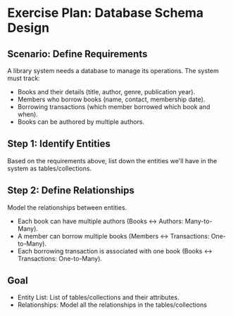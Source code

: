 # Exercise Plan: Database Schema Design
## Scenario: Define Requirements
A library system needs a database to manage its operations. The system must track:

- Books and their details (title, author, genre, publication year).
- Members who borrow books (name, contact, membership date).
- Borrowing transactions (which member borrowed which book and when).
- Books can be authored by multiple authors.

## Step 1: Identify Entities
Based on the requirements above, list down the entities we'll have in the system as tables/collections.

## Step 2: Define Relationships
Model the relationships between entities.

- Each book can have multiple authors (Books ↔ Authors: Many-to-Many).
- A member can borrow multiple books (Members ↔ Transactions: One-to-Many).
- Each borrowing transaction is associated with one book (Books ↔ Transactions: One-to-Many).

## Goal
- Entity List: List of tables/collections and their attributes.
- Relationships: Model all the relationships in the tables/collections
